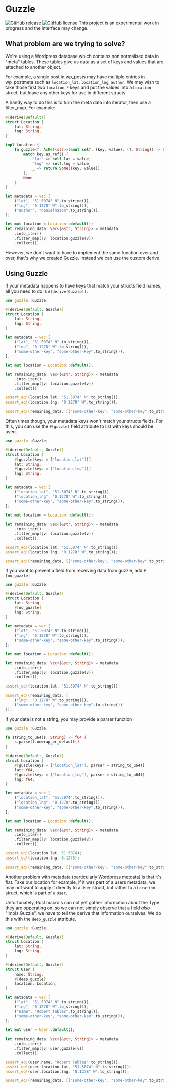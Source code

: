 Guzzle
======

[![GitHub release](https://img.shields.io/github/release/apolitical/guzzle.svg)](https://github.com/apolitical/guzzle/releases)
[![GitHub license](https://img.shields.io/github/license/apolitical/guzzle.svg)](https://github.com/apolitical/guzzle/blob/master/LICENSE.md)
This project is an experimental work in progress and the interface may change.

What problem are we trying to solve?
------------------------------------

We're using a Wordpress database which contains non normalised data in "meta" tables. These tables give us data as a
set of keys and values that are attached to another object.

For example, a single post in wp_posts may have multiple entries in wp_postmeta such as `location_lat`, `location_lng`,
`author`. We may wish to take those first two `location_*` keys and put the values into a `Location` struct, but leave
any other keys for use in different structs.

A handy way to do this is to turn the meta data into iterator, then use a filter_map. For example:

```rust
#[derive(Default)]
struct Location {
    lat: String,
    lng: String,
}

impl Location {
    fn guzzle<T: AsRef<str>>(&mut self, (key, value): (T, String)) -> Option<(T, String)> {
        match key.as_ref() {
            "lat" => self.lat = value,
            "lng" => self.lng = value,
            _ => return Some((key, value)),
        };
        None
    }
}

let metadata = vec![
    ("lat", "51.5074° N".to_string()),
    ("lng", "0.1278° W".to_string()),
    ("author", "danielmason".to_string()),
];

let mut location = Location::default();
let remaining_data: Vec<(&str, String)> = metadata
    .into_iter()
    .filter_map(|v| location.guzzle(v))
    .collect();
```

However, we don't want to have to implement the same function over and over, that's why we created Guzzle. Instead we can use the custom derive

Using Guzzle
------------

If your metadata happens to have keys that match your structs field names, all you need to do is `#[derive(Guzzle)]`.

```rust
use guzzle::Guzzle;

#[derive(Default, Guzzle)]
struct Location {
    lat: String,
    lng: String,
}

let metadata = vec![
    ("lat", "51.5074° N".to_string()),
    ("lng", "0.1278° W".to_string()),
    ("some-other-key", "some-other-key".to_string()),
];

let mut location = Location::default();

let remaining_data: Vec<(&str, String)> = metadata
    .into_iter()
    .filter_map(|v| location.guzzle(v))
    .collect();

assert_eq!(location.lat, "51.5074° N".to_string());
assert_eq!(location.lng, "0.1278° W".to_string());

assert_eq!(remaining_data, [("some-other-key", "some-other-key".to_string())]);
```

Often times though, your metadata keys won't match your structs fields. For this, you can use the `#[guzzle]` field
attribute to list with keys should be used.

```rust
use guzzle::Guzzle;

#[derive(Default, Guzzle)]
struct Location {
    #[guzzle(keys = ["location_lat"])]
    lat: String,
    #[guzzle(keys = ["location_lng"])]
    lng: String,
}

let metadata = vec![
    ("location_lat", "51.5074° N".to_string()),
    ("location_lng", "0.1278° W".to_string()),
    ("some-other-key", "some-other-key".to_string()),
];

let mut location = Location::default();

let remaining_data: Vec<(&str, String)> = metadata
    .into_iter()
    .filter_map(|v| location.guzzle(v))
    .collect();

assert_eq!(location.lat, "51.5074° N".to_string());
assert_eq!(location.lng, "0.1278° W".to_string());

assert_eq!(remaining_data, [("some-other-key", "some-other-key".to_string())]);
```

If you want to prevent a field from receiving data from guzzle, add `#[no_guzzle]`

```rust
use guzzle::Guzzle;

#[derive(Default, Guzzle)]
struct Location {
    lat: String,
    #[no_guzzle]
    lng: String,
}

let metadata = vec![
    ("lat", "51.5074° N".to_string()),
    ("lng", "0.1278° W".to_string()),
    ("some-other-key", "some-other-key".to_string()),
];

let mut location = Location::default();

let remaining_data: Vec<(&str, String)> = metadata
    .into_iter()
    .filter_map(|v| location.guzzle(v))
    .collect();

assert_eq!(location.lat, "51.5074° N".to_string());

assert_eq!(remaining_data, [
    ("lng", "0.1278° W".to_string()),
    ("some-other-key", "some-other-key".to_string())
]);
```

If your data is not a string, you may provide a parser function

```rust
use guzzle::Guzzle;

fn string_to_u64(s: String) -> f64 {
    s.parse().unwrap_or_default()
}

#[derive(Default, Guzzle)]
struct Location {
    #[guzzle(keys = ["location_lat"], parser = string_to_u64)]
    lat: f64,
    #[guzzle(keys = ["location_lng"], parser = string_to_u64)]
    lng: f64,
}

let metadata = vec![
    ("location_lat", "51.5074".to_string()),
    ("location_lng", "0.1278".to_string()),
    ("some-other-key", "some-other-key".to_string()),
];

let mut location = Location::default();

let remaining_data: Vec<(&str, String)> = metadata
    .into_iter()
    .filter_map(|v| location.guzzle(v))
    .collect();

assert_eq!(location.lat, 51.5074);
assert_eq!(location.lng, 0.1278);

assert_eq!(remaining_data, [("some-other-key", "some-other-key".to_string())]);
```

Another problem with metadata (particularly Wordpress metdata) is that it's flat. Take our location for example, if it
was part of a users metadata, we may not want to apply it directly to a `User` struct, but rather to a `Location`
struct, which is part of a `User`.

Unfortunately, Rust macro's can not yet gather information about the Type they are opperating on, so we can not simply
observe that a field _also_ "impls Guzzle", we have to tell the derive that information ourselves. We do this with the
`deep_guzzle` attribute.

```rust
use guzzle::Guzzle;

#[derive(Default, Guzzle)]
struct Location {
    lat: String,
    lng: String,
}

#[derive(Default, Guzzle)]
struct User {
    name: String,
    #[deep_guzzle]
    location: Location,
}

let metadata = vec![
    ("lat", "51.5074° N".to_string()),
    ("lng", "0.1278° W".to_string()),
    ("name", "Robert Tables".to_string()),
    ("some-other-key", "some-other-key".to_string()),
];

let mut user = User::default();

let remaining_data: Vec<(&str, String)> = metadata
    .into_iter()
    .filter_map(|v| user.guzzle(v))
    .collect();

assert_eq!(user.name, "Robert Tables".to_string());
assert_eq!(user.location.lat, "51.5074° N".to_string());
assert_eq!(user.location.lng, "0.1278° W".to_string());

assert_eq!(remaining_data, [("some-other-key", "some-other-key".to_string())]);
```
